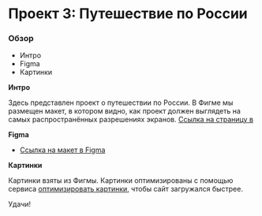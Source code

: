# Проект 3: Путешествие по России

### Обзор
* Интро
* Figma
* Картинки

**Интро**

Здесь представлен проект о путешествии по России.
В Фигме мы размещен макет, в котором видно, как проект должен выглядеть на самых распространённых разрешениях экранов.
[Ссылка на страницу в ](https://vkorchevskiy.github.io/russian-travel/index.html)

**Figma**

* [Ссылка на макет в Figma](https://www.figma.com/file/OyRWEjU6wBwRe1hapzQoLx/Sprint-3%3A-Russia-%2F-desktop-%2B-mobile?node-id=28503%3A0)

**Картинки**

Картинки взяты из Фигмы.
Картинки оптимизированы с помощью сервиса [оптимизировать картинки](https://tinypng.com/), чтобы сайт загружался быстрее.

Удачи!
